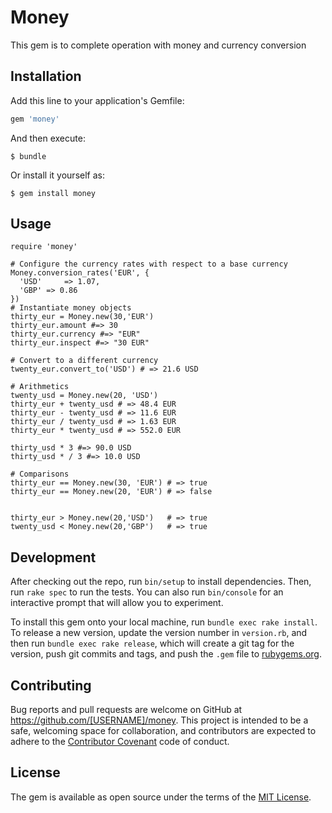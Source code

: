 # Money

This gem is to complete operation with money and currency conversion

## Installation

Add this line to your application's Gemfile:

```ruby
gem 'money'
```

And then execute:

    $ bundle

Or install it yourself as:

    $ gem install money

## Usage
```
require 'money'

# Configure the currency rates with respect to a base currency
Money.conversion_rates('EUR', {
  'USD'     => 1.07,
  'GBP' => 0.86
})
# Instantiate money objects
thirty_eur = Money.new(30,'EUR')
thirty_eur.amount #=> 30
thirty_eur.currency #=> "EUR"
thirty_eur.inspect #=> "30 EUR"
```

```
# Convert to a different currency
twenty_eur.convert_to('USD') # => 21.6 USD
```

```
# Arithmetics
twenty_usd = Money.new(20, 'USD')
thirty_eur + twenty_usd # => 48.4 EUR
thirty_eur - twenty_usd # => 11.6 EUR
thirty_eur / twenty_usd # => 1.63 EUR
thirty_eur * twenty_usd # => 552.0 EUR

thirty_usd * 3 #=> 90.0 USD
thirty_usd * / 3 #=> 10.0 USD
```

```
# Comparisons
thirty_eur == Money.new(30, 'EUR') # => true
thirty_eur == Money.new(20, 'EUR') # => false 

 
thirty_eur > Money.new(20,'USD')   # => true
twenty_usd < Money.new(20,'GBP')   # => true

```

## Development

After checking out the repo, run `bin/setup` to install dependencies. Then, run `rake spec` to run the tests. You can also run `bin/console` for an interactive prompt that will allow you to experiment.

To install this gem onto your local machine, run `bundle exec rake install`. To release a new version, update the version number in `version.rb`, and then run `bundle exec rake release`, which will create a git tag for the version, push git commits and tags, and push the `.gem` file to [rubygems.org](https://rubygems.org).

## Contributing

Bug reports and pull requests are welcome on GitHub at https://github.com/[USERNAME]/money. This project is intended to be a safe, welcoming space for collaboration, and contributors are expected to adhere to the [Contributor Covenant](http://contributor-covenant.org) code of conduct.


## License

The gem is available as open source under the terms of the [MIT License](http://opensource.org/licenses/MIT).

